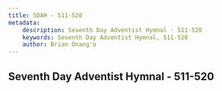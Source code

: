 ```yaml
---
title: SDAH - 511-520
metadata:
    description: Seventh Day Adventist Hymnal - 511-520
    keywords: Seventh Day Adventist Hymnal, 511-520
    author: Brian Onang'o
---
```



## Seventh Day Adventist Hymnal - 511-520
  